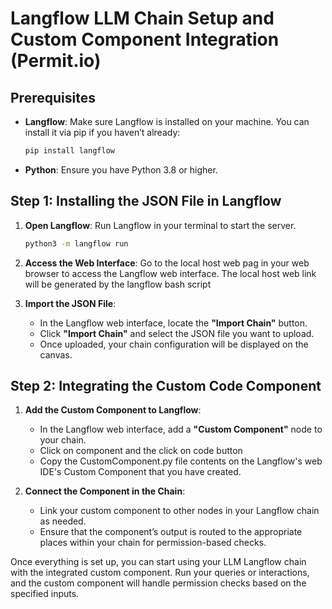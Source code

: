# Langflow LLM Chain Setup and Custom Component Integration (Permit.io)

## Prerequisites

- **Langflow**: Make sure Langflow is installed on your machine. You can install it via pip if you haven’t already:
  ```bash
  pip install langflow
  ```

- **Python**: Ensure you have Python 3.8 or higher.

## Step 1: Installing the JSON File in Langflow

1. **Open Langflow**:
   Run Langflow in your terminal to start the server.
   ```bash
   python3 -m langflow run
   ```

2. **Access the Web Interface**:
   Go to the local host web pag in your web browser to access the Langflow web interface. The local host web link will be generated by the langflow bash script

3. **Import the JSON File**:
   - In the Langflow web interface, locate the **"Import Chain"** button.
   - Click **"Import Chain"** and select the JSON file you want to upload.
   - Once uploaded, your chain configuration will be displayed on the canvas.

## Step 2: Integrating the Custom Code Component

1. **Add the Custom Component to Langflow**:
   - In the Langflow web interface, add a **"Custom Component"** node to your chain.
   - Click on component and the click on code button
   - Copy the CustomComponent.py file contents on the Langflow's web IDE's Custom Component that you have created.

2. **Connect the Component in the Chain**:
   - Link your custom component to other nodes in your Langflow chain as needed.
   - Ensure that the component’s output is routed to the appropriate places within your chain for permission-based checks.

Once everything is set up, you can start using your LLM Langflow chain with the integrated custom component. Run your queries or interactions, and the custom component will handle permission checks based on the specified inputs.
